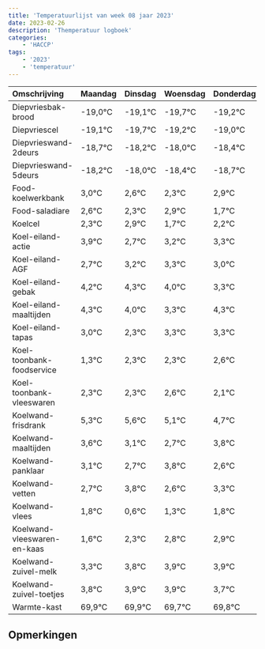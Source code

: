 ```yaml
---
title: 'Temperatuurlijst van week 08 jaar 2023'
date: 2023-02-26
description: 'Themperatuur logboek'
categories:
    - 'HACCP'
tags:
    - '2023'
    - 'temperatuur'
---
```

|Omschrijving|Maandag|Dinsdag|Woensdag|Donderdag|Vrijdag|Zaterdag|Zondag|
|:---|:---|:---|:---|:---|:---|:---|:---|
|Diepvriesbak-brood|-19,0°C|-19,1°C|-19,7°C|-19,2°C|-19,0°C|-19,4°C|-19,7°C|
|Diepvriescel|-19,1°C|-19,7°C|-19,2°C|-19,0°C|-19,4°C|-19,7°C|-19,1°C|
|Diepvrieswand-2deurs|-18,7°C|-18,2°C|-18,0°C|-18,4°C|-18,7°C|-18,1°C|-19,3°C|
|Diepvrieswand-5deurs|-18,2°C|-18,0°C|-18,4°C|-18,7°C|-18,1°C|-19,3°C|-18,8°C|
|Food-koelwerkbank|3,0°C|2,6°C|2,3°C|2,9°C|1,7°C|2,2°C|2,3°C|
|Food-saladiare|2,6°C|2,3°C|2,9°C|1,7°C|2,2°C|2,3°C|2,0°C|
|Koelcel|2,3°C|2,9°C|1,7°C|2,2°C|2,3°C|2,0°C|1,3°C|
|Koel-eiland-actie|3,9°C|2,7°C|3,2°C|3,3°C|3,0°C|2,3°C|3,3°C|
|Koel-eiland-AGF|2,7°C|3,2°C|3,3°C|3,0°C|2,3°C|3,3°C|3,3°C|
|Koel-eiland-gebak|4,2°C|4,3°C|4,0°C|3,3°C|4,3°C|4,3°C|4,6°C|
|Koel-eiland-maaltijden|4,3°C|4,0°C|3,3°C|4,3°C|4,3°C|4,6°C|4,1°C|
|Koel-eiland-tapas|3,0°C|2,3°C|3,3°C|3,3°C|3,6°C|3,1°C|2,7°C|
|Koel-toonbank-foodservice|1,3°C|2,3°C|2,3°C|2,6°C|2,1°C|1,7°C|2,8°C|
|Koel-toonbank-vleeswaren|2,3°C|2,3°C|2,6°C|2,1°C|1,7°C|2,8°C|1,6°C|
|Koelwand-frisdrank|5,3°C|5,6°C|5,1°C|4,7°C|5,8°C|4,6°C|5,3°C|
|Koelwand-maaltijden|3,6°C|3,1°C|2,7°C|3,8°C|2,6°C|3,3°C|3,8°C|
|Koelwand-panklaar|3,1°C|2,7°C|3,8°C|2,6°C|3,3°C|3,8°C|3,9°C|
|Koelwand-vetten|2,7°C|3,8°C|2,6°C|3,3°C|3,8°C|3,9°C|3,9°C|
|Koelwand-vlees|1,8°C|0,6°C|1,3°C|1,8°C|1,9°C|1,9°C|1,7°C|
|Koelwand-vleeswaren-en-kaas|1,6°C|2,3°C|2,8°C|2,9°C|2,9°C|2,7°C|2,8°C|
|Koelwand-zuivel-melk|3,3°C|3,8°C|3,9°C|3,9°C|3,7°C|3,8°C|3,3°C|
|Koelwand-zuivel-toetjes|3,8°C|3,9°C|3,9°C|3,7°C|3,8°C|3,3°C|2,6°C|
|Warmte-kast|69,9°C|69,9°C|69,7°C|69,8°C|69,3°C|68,6°C|69,8°C|

## Opmerkingen


